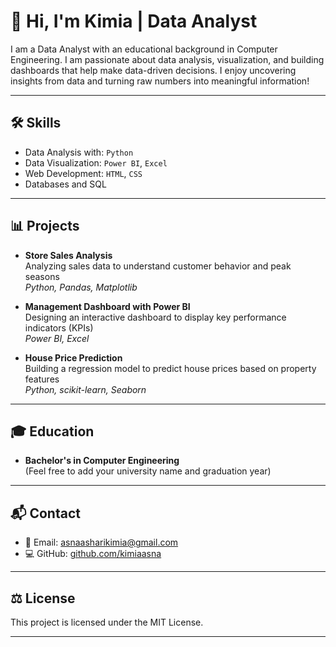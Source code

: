 # 👋 Hi, I'm Kimia | Data Analyst

I am a Data Analyst with an educational background in Computer Engineering. I am passionate about data analysis, visualization, and building dashboards that help make data-driven decisions. I enjoy uncovering insights from data and turning raw numbers into meaningful information!

---

## 🛠 Skills

- Data Analysis with: `Python`
- Data Visualization: `Power BI`, `Excel`
- Web Development: `HTML`, `CSS`
- Databases and SQL

---

## 📊 Projects

- **Store Sales Analysis**  
  Analyzing sales data to understand customer behavior and peak seasons  
  _Python, Pandas, Matplotlib_

- **Management Dashboard with Power BI**  
  Designing an interactive dashboard to display key performance indicators (KPIs)  
  _Power BI, Excel_

- **House Price Prediction**  
  Building a regression model to predict house prices based on property features  
  _Python, scikit-learn, Seaborn_

---

## 🎓 Education

- **Bachelor's in Computer Engineering**  
  (Feel free to add your university name and graduation year)

---

## 📬 Contact

- 📧 Email: asnaasharikimia@gmail.com  
- 💻 GitHub: [github.com/kimiaasna](https://github.com/kimiaasna)

---

## ⚖️ License

This project is licensed under the MIT License.

---
